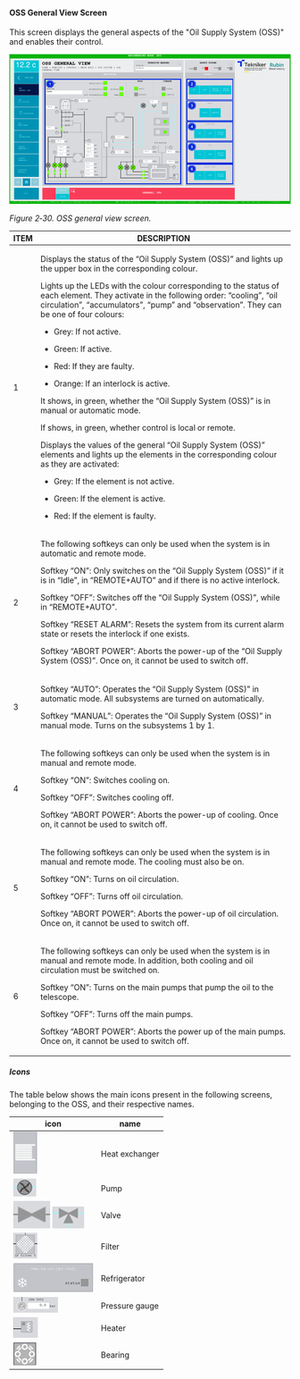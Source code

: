 #### OSS General View Screen

This screen displays the general aspects of the "Oil Supply System (OSS)" and enables their control.

![](../Resources/media/image37.png)

*Figure 2‑30. OSS general view screen.*

<table>
<colgroup>
<col style="width: 13<col style="width: 86</colgroup>
<thead>
<tr class="header">
<th>ITEM</th>
<th>DESCRIPTION</th>
</tr>
</thead>
<tbody>
<tr class="odd">
<td>1</td>
<td><p>Displays the status of the “Oil Supply System (OSS)” and lights up the upper box in the corresponding colour.</p>
<p>Lights up the LEDs with the colour corresponding to the status of each element. They activate in the following order:
“cooling”, “oil circulation”, “accumulators”, “pump” and “observation”. They can be one of four colours:</p>
<ul>
<li><p>Grey: If not active.</p></li>
<li><p>Green: If active.</p></li>
<li><p>Red: If they are faulty.</p></li>
<li><p>Orange: If an interlock is active.</p></li>
</ul>
<p>It shows, in green, whether the “Oil Supply System (OSS)” is in manual or automatic mode.</p>
<p>If shows, in green, whether control is local or remote.</p>
<p>Displays the values of the general “Oil Supply System (OSS)” elements and lights up the elements in the
corresponding colour as they are activated:</p>
<ul>
<li><p>Grey: If the element is not active.</p></li>
<li><p>Green: If the element is active.</p></li>
<li><p>Red: If the element is faulty.</p></li>
</ul></td>
</tr>
<tr class="even">
<td>2</td>
<td><p>The following softkeys can only be used when the system is in automatic and
remote mode.</p>
<p>Softkey “ON”: Only switches on the “Oil Supply System (OSS)” if it is in “Idle”, in “REMOTE+AUTO” and if there is
no active interlock.</p>
<p>Softkey “OFF”: Switches off the “Oil Supply System (OSS)”, while in “REMOTE+AUTO”.</p>
<p>Softkey “RESET ALARM”: Resets the system from its current alarm state or resets the
interlock if one exists.</p>
<p>Softkey “ABORT POWER”: Aborts the power-up of the “Oil Supply System (OSS)”. Once on, it cannot be used to
switch off.</p></td>
</tr>
<tr class="odd">
<td>3</td>
<td><p>Softkey “AUTO”: Operates the “Oil Supply System (OSS)” in automatic mode. All subsystems are turned on
automatically.</p>
<p>Softkey “MANUAL”: Operates the “Oil Supply System (OSS)” in manual mode. Turns on the subsystems
1 by 1.</p></td>
</tr>
<tr class="even">
<td>4</td>
<td><p>The following softkeys can only be used when the system is in manual and remote mode.</p>
<p>Softkey “ON”: Switches cooling on.</p>
<p>Softkey “OFF”: Switches cooling off.</p>
<p>Softkey “ABORT POWER”: Aborts the power-up of cooling. Once on, it cannot be used to
switch off.</p></td>
</tr>
<tr class="odd">
<td>5</td>
<td><p>The following softkeys can only be used when the system is in manual and remote mode.
The cooling must also be on.</p>
<p>Softkey “ON”: Turns on oil circulation.</p>
<p>Softkey “OFF”: Turns off oil circulation.</p>
<p>Softkey “ABORT POWER”: Aborts the power-up of oil circulation. Once on, it cannot be used to
switch off.</p></td>
</tr>
<tr class="even">
<td>6</td>
<td><p>The following softkeys can only be used when the system is in manual and remote mode.
In addition, both cooling and oil circulation must be switched on.</p>
<p>Softkey “ON”: Turns on the main pumps that pump the oil to the telescope.</p>
<p>Softkey “OFF”: Turns off the main pumps.</p>
<p>Softkey “ABORT POWER”: Aborts the power up of the main pumps. Once on, it cannot be used to
switch off.</p></td>
</tr>
</tbody>
</table>

##### Icons

The table below shows the main icons present in the following screens, belonging to the OSS, and their respective names.

| icon| name|
|----------|----------|
| ![](../Resources/media/image38.png)| Heat exchanger|
| ![](../Resources/media/image39.png)| Pump|
| ![](../Resources/media/image40.png) ![](../Resources/media/image41.png)| Valve|
| ![](../Resources/media/image42.png)| Filter|
| ![](../Resources/media/image43.png)| Refrigerator|
| ![](../Resources/media/image44.png)| Pressure gauge|
| ![](../Resources/media/image45.png)| Heater|
| ![](../Resources/media/image46.png)| Bearing|

